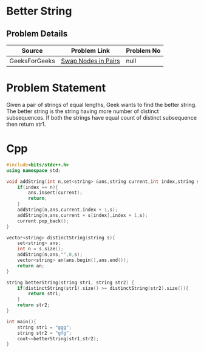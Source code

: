 # Better String

## Problem Details
| Source | Problem Link | Problem No| 
|------------|-------------|-------------|
| GeeksForGeeks | [Swap Nodes in Pairs](https://leetcode.com/problems/swap-nodes-in-pairs/) | null |

# Problem Statement
Given a pair of strings of equal lengths, Geek wants to find the better string. The better string is the string having more number of distinct subsequences.
If both the strings have equal count of distinct subsequence then return str1.

# Cpp
```cpp
#include<bits/stdc++.h>
using namespace std;

void addString(int n,set<string> &ans,string current,int index,string s){
    if(index == n){
        ans.insert(current);
        return;
    }
    addString(n,ans,current,index + 1,s);
    addString(n,ans,current + s[index],index + 1,s);
    current.pop_back();
}

vector<string> distinctString(string s){
    set<string> ans;
    int n = s.size();
    addString(n,ans,"",0,s);
    vector<string> an(ans.begin(),ans.end());
    return an;
}

string betterString(string str1, string str2) {
    if(distinctString(str1).size() >= distinctString(str2).size()){
        return str1;
    }
    return str2;
}

int main(){
    string str1 = "ggg";
    string str2 = "gfg";
    cout<<betterString(str1,str2);
}
